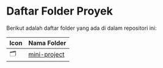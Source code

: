 # Daftar Folder Proyek

Berikut adalah daftar folder yang ada di dalam repositori ini:

| Icon | Nama Folder |
|------|-------------|
|🗂️ |[mini-project](./mini-project)|


